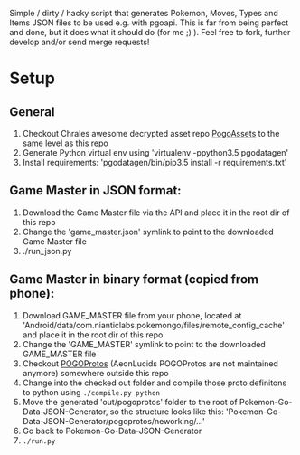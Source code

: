 Simple / dirty / hacky script that generates Pokemon, Moves, Types and Items JSON files to be used e.g. with pgoapi. This is far from being perfect and done, but it does what it should do (for me ;) ). Feel free to fork, further develop and/or send merge requests!

# Setup
## General
1. Checkout Chrales awesome decrypted asset repo [PogoAssets](https://github.com/ZeChrales/PogoAssets) to the same level as this repo
2. Generate Python virtual env using 'virtualenv -ppython3.5 pgodatagen'
3. Install requirements: 'pgodatagen/bin/pip3.5 install -r requirements.txt'

## Game Master in JSON format:
1. Download the Game Master file via the API and place it in the root dir of this repo
2. Change the 'game_master.json' symlink to point to the downloaded Game Master file
3. ./run_json.py

## Game Master in binary format (copied from phone):
1. Download GAME_MASTER file from your phone, located at 'Android/data/com.nianticlabs.pokemongo/files/remote_config_cache' and place it in the root dir of this repo
2. Change the 'GAME_MASTER' symlink to point to the downloaded GAME_MASTER file
3. Checkout [POGOProtos](https://github.com/Furtif/POGOProtos) (AeonLucids POGOProtos are not maintained anymore) somewhere outside this repo
4. Change into the checked out folder and compile those proto definitons to python using `./compile.py python`
5. Move the generated 'out/pogoprotos' folder to the root of Pokemon-Go-Data-JSON-Generator, so the structure looks like this: 'Pokemon-Go-Data-JSON-Generator/pogoprotos/neworking/...'
6. Go back to Pokemon-Go-Data-JSON-Generator
8. `./run.py`
